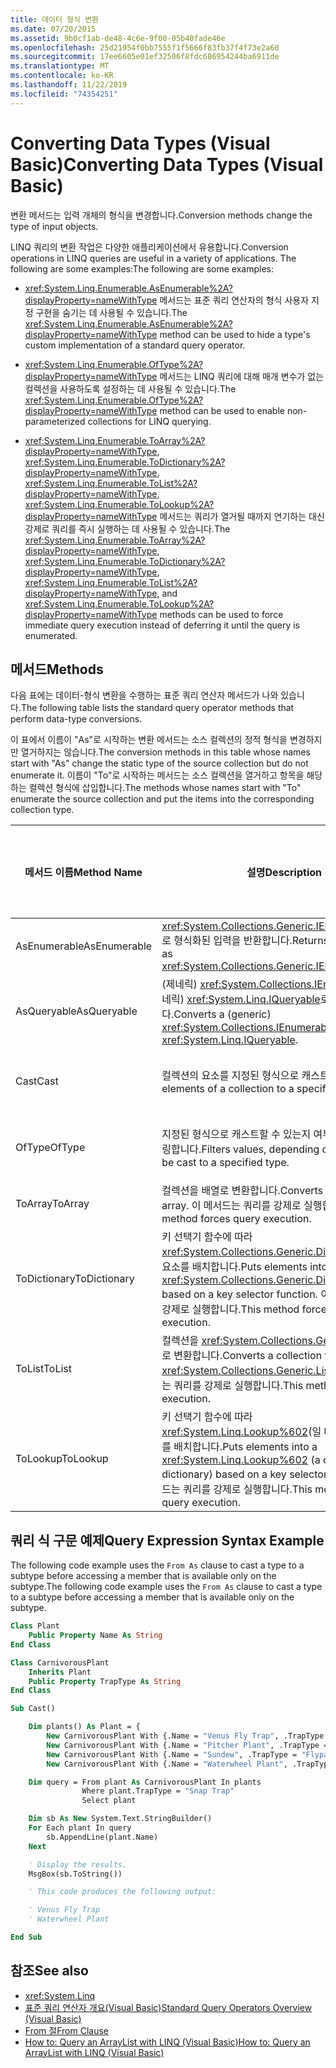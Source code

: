 ```yaml
---
title: 데이터 형식 변환
ms.date: 07/20/2015
ms.assetid: 9b0cf1ab-de48-4c6e-9f00-05b40fade46e
ms.openlocfilehash: 25d21954f0bb7555f1f5666f83fb37f4f73e2a60
ms.sourcegitcommit: 17ee6605e01ef32506f8fdc686954244ba6911de
ms.translationtype: MT
ms.contentlocale: ko-KR
ms.lasthandoff: 11/22/2019
ms.locfileid: "74354251"
---
```

# <a name="converting-data-types-visual-basic"></a><span data-ttu-id="38967-102">Converting Data Types (Visual Basic)</span><span class="sxs-lookup"><span data-stu-id="38967-102">Converting Data Types (Visual Basic)</span></span>

<span data-ttu-id="38967-103">변환 메서드는 입력 개체의 형식을 변경합니다.</span><span class="sxs-lookup"><span data-stu-id="38967-103">Conversion methods change the type of input objects.</span></span>

 <span data-ttu-id="38967-104">LINQ 쿼리의 변환 작업은 다양한 애플리케이션에서 유용합니다.</span><span class="sxs-lookup"><span data-stu-id="38967-104">Conversion operations in LINQ queries are useful in a variety of applications.</span></span> <span data-ttu-id="38967-105">The following are some examples:</span><span class="sxs-lookup"><span data-stu-id="38967-105">The following are some examples:</span></span>

- <span data-ttu-id="38967-106"><xref:System.Linq.Enumerable.AsEnumerable%2A?displayProperty=nameWithType> 메서드는 표준 쿼리 연산자의 형식 사용자 지정 구현을 숨기는 데 사용될 수 있습니다.</span><span class="sxs-lookup"><span data-stu-id="38967-106">The <xref:System.Linq.Enumerable.AsEnumerable%2A?displayProperty=nameWithType> method can be used to hide a type's custom implementation of a standard query operator.</span></span>

- <span data-ttu-id="38967-107"><xref:System.Linq.Enumerable.OfType%2A?displayProperty=nameWithType> 메서드는 LINQ 쿼리에 대해 매개 변수가 없는 컬렉션을 사용하도록 설정하는 데 사용될 수 있습니다.</span><span class="sxs-lookup"><span data-stu-id="38967-107">The <xref:System.Linq.Enumerable.OfType%2A?displayProperty=nameWithType> method can be used to enable non-parameterized collections for LINQ querying.</span></span>

- <span data-ttu-id="38967-108"><xref:System.Linq.Enumerable.ToArray%2A?displayProperty=nameWithType>, <xref:System.Linq.Enumerable.ToDictionary%2A?displayProperty=nameWithType>, <xref:System.Linq.Enumerable.ToList%2A?displayProperty=nameWithType>, <xref:System.Linq.Enumerable.ToLookup%2A?displayProperty=nameWithType> 메서드는 쿼리가 열거될 때까지 연기하는 대신 강제로 쿼리를 즉시 실행하는 데 사용될 수 있습니다.</span><span class="sxs-lookup"><span data-stu-id="38967-108">The <xref:System.Linq.Enumerable.ToArray%2A?displayProperty=nameWithType>, <xref:System.Linq.Enumerable.ToDictionary%2A?displayProperty=nameWithType>, <xref:System.Linq.Enumerable.ToList%2A?displayProperty=nameWithType>, and <xref:System.Linq.Enumerable.ToLookup%2A?displayProperty=nameWithType> methods can be used to force immediate query execution instead of deferring it until the query is enumerated.</span></span>

## <a name="methods"></a><span data-ttu-id="38967-109">메서드</span><span class="sxs-lookup"><span data-stu-id="38967-109">Methods</span></span>

<span data-ttu-id="38967-110">다음 표에는 데이터-형식 변환을 수행하는 표준 쿼리 연산자 메서드가 나와 있습니다.</span><span class="sxs-lookup"><span data-stu-id="38967-110">The following table lists the standard query operator methods that perform data-type conversions.</span></span>

<span data-ttu-id="38967-111">이 표에서 이름이 "As"로 시작하는 변환 메서드는 소스 컬렉션의 정적 형식을 변경하지만 열거하지는 않습니다.</span><span class="sxs-lookup"><span data-stu-id="38967-111">The conversion methods in this table whose names start with "As" change the static type of the source collection but do not enumerate it.</span></span> <span data-ttu-id="38967-112">이름이 "To"로 시작하는 메서드는 소스 컬렉션을 열거하고 항목을 해당하는 컬렉션 형식에 삽입합니다.</span><span class="sxs-lookup"><span data-stu-id="38967-112">The methods whose names start with "To" enumerate the source collection and put the items into the corresponding collection type.</span></span>

|<span data-ttu-id="38967-113">메서드 이름</span><span class="sxs-lookup"><span data-stu-id="38967-113">Method Name</span></span>|<span data-ttu-id="38967-114">설명</span><span class="sxs-lookup"><span data-stu-id="38967-114">Description</span></span>|<span data-ttu-id="38967-115">Visual Basic Query Expression Syntax</span><span class="sxs-lookup"><span data-stu-id="38967-115">Visual Basic Query Expression Syntax</span></span>|<span data-ttu-id="38967-116">추가 정보</span><span class="sxs-lookup"><span data-stu-id="38967-116">More Information</span></span>|
|-----------------|-----------------|------------------------------------------|----------------------|
|<span data-ttu-id="38967-117">AsEnumerable</span><span class="sxs-lookup"><span data-stu-id="38967-117">AsEnumerable</span></span>|<span data-ttu-id="38967-118"><xref:System.Collections.Generic.IEnumerable%601>로 형식화된 입력을 반환합니다.</span><span class="sxs-lookup"><span data-stu-id="38967-118">Returns the input typed as <xref:System.Collections.Generic.IEnumerable%601>.</span></span>|<span data-ttu-id="38967-119">해당 없음.</span><span class="sxs-lookup"><span data-stu-id="38967-119">Not applicable.</span></span>|<xref:System.Linq.Enumerable.AsEnumerable%2A?displayProperty=nameWithType>|
|<span data-ttu-id="38967-120">AsQueryable</span><span class="sxs-lookup"><span data-stu-id="38967-120">AsQueryable</span></span>|<span data-ttu-id="38967-121">(제네릭) <xref:System.Collections.IEnumerable>을 (제네릭) <xref:System.Linq.IQueryable>로 변환합니다.</span><span class="sxs-lookup"><span data-stu-id="38967-121">Converts a (generic) <xref:System.Collections.IEnumerable> to a (generic) <xref:System.Linq.IQueryable>.</span></span>|<span data-ttu-id="38967-122">해당 없음.</span><span class="sxs-lookup"><span data-stu-id="38967-122">Not applicable.</span></span>|<xref:System.Linq.Queryable.AsQueryable%2A?displayProperty=nameWithType>|
|<span data-ttu-id="38967-123">Cast</span><span class="sxs-lookup"><span data-stu-id="38967-123">Cast</span></span>|<span data-ttu-id="38967-124">컬렉션의 요소를 지정된 형식으로 캐스트합니다.</span><span class="sxs-lookup"><span data-stu-id="38967-124">Casts the elements of a collection to a specified type.</span></span>|`From … As …`|<xref:System.Linq.Enumerable.Cast%2A?displayProperty=nameWithType><br /><br /> <xref:System.Linq.Queryable.Cast%2A?displayProperty=nameWithType>|
|<span data-ttu-id="38967-125">OfType</span><span class="sxs-lookup"><span data-stu-id="38967-125">OfType</span></span>|<span data-ttu-id="38967-126">지정된 형식으로 캐스트할 수 있는지 여부에 따라 값을 필터링합니다.</span><span class="sxs-lookup"><span data-stu-id="38967-126">Filters values, depending on their ability to be cast to a specified type.</span></span>|<span data-ttu-id="38967-127">해당 없음.</span><span class="sxs-lookup"><span data-stu-id="38967-127">Not applicable.</span></span>|<xref:System.Linq.Enumerable.OfType%2A?displayProperty=nameWithType><br /><br /> <xref:System.Linq.Queryable.OfType%2A?displayProperty=nameWithType>|
|<span data-ttu-id="38967-128">ToArray</span><span class="sxs-lookup"><span data-stu-id="38967-128">ToArray</span></span>|<span data-ttu-id="38967-129">컬렉션을 배열로 변환합니다.</span><span class="sxs-lookup"><span data-stu-id="38967-129">Converts a collection to an array.</span></span> <span data-ttu-id="38967-130">이 메서드는 쿼리를 강제로 실행합니다.</span><span class="sxs-lookup"><span data-stu-id="38967-130">This method forces query execution.</span></span>|<span data-ttu-id="38967-131">해당 없음.</span><span class="sxs-lookup"><span data-stu-id="38967-131">Not applicable.</span></span>|<xref:System.Linq.Enumerable.ToArray%2A?displayProperty=nameWithType>|
|<span data-ttu-id="38967-132">ToDictionary</span><span class="sxs-lookup"><span data-stu-id="38967-132">ToDictionary</span></span>|<span data-ttu-id="38967-133">키 선택기 함수에 따라 <xref:System.Collections.Generic.Dictionary%602>에 요소를 배치합니다.</span><span class="sxs-lookup"><span data-stu-id="38967-133">Puts elements into a <xref:System.Collections.Generic.Dictionary%602> based on a key selector function.</span></span> <span data-ttu-id="38967-134">이 메서드는 쿼리를 강제로 실행합니다.</span><span class="sxs-lookup"><span data-stu-id="38967-134">This method forces query execution.</span></span>|<span data-ttu-id="38967-135">해당 없음.</span><span class="sxs-lookup"><span data-stu-id="38967-135">Not applicable.</span></span>|<xref:System.Linq.Enumerable.ToDictionary%2A?displayProperty=nameWithType>|
|<span data-ttu-id="38967-136">ToList</span><span class="sxs-lookup"><span data-stu-id="38967-136">ToList</span></span>|<span data-ttu-id="38967-137">컬렉션을 <xref:System.Collections.Generic.List%601>로 변환합니다.</span><span class="sxs-lookup"><span data-stu-id="38967-137">Converts a collection to a <xref:System.Collections.Generic.List%601>.</span></span> <span data-ttu-id="38967-138">이 메서드는 쿼리를 강제로 실행합니다.</span><span class="sxs-lookup"><span data-stu-id="38967-138">This method forces query execution.</span></span>|<span data-ttu-id="38967-139">해당 없음.</span><span class="sxs-lookup"><span data-stu-id="38967-139">Not applicable.</span></span>|<xref:System.Linq.Enumerable.ToList%2A?displayProperty=nameWithType>|
|<span data-ttu-id="38967-140">ToLookup</span><span class="sxs-lookup"><span data-stu-id="38967-140">ToLookup</span></span>|<span data-ttu-id="38967-141">키 선택기 함수에 따라 <xref:System.Linq.Lookup%602>(일 대 다 사전)에 요소를 배치합니다.</span><span class="sxs-lookup"><span data-stu-id="38967-141">Puts elements into a <xref:System.Linq.Lookup%602> (a one-to-many dictionary) based on a key selector function.</span></span> <span data-ttu-id="38967-142">이 메서드는 쿼리를 강제로 실행합니다.</span><span class="sxs-lookup"><span data-stu-id="38967-142">This method forces query execution.</span></span>|<span data-ttu-id="38967-143">해당 없음.</span><span class="sxs-lookup"><span data-stu-id="38967-143">Not applicable.</span></span>|<xref:System.Linq.Enumerable.ToLookup%2A?displayProperty=nameWithType>|

## <a name="query-expression-syntax-example"></a><span data-ttu-id="38967-144">쿼리 식 구문 예제</span><span class="sxs-lookup"><span data-stu-id="38967-144">Query Expression Syntax Example</span></span>

<span data-ttu-id="38967-145">The following code example uses the `From As` clause to cast a type to a subtype before accessing a member that is available only on the subtype.</span><span class="sxs-lookup"><span data-stu-id="38967-145">The following code example uses the `From As` clause to cast a type to a subtype before accessing a member that is available only on the subtype.</span></span>

```vb
Class Plant
    Public Property Name As String
End Class

Class CarnivorousPlant
    Inherits Plant
    Public Property TrapType As String
End Class

Sub Cast()

    Dim plants() As Plant = {
        New CarnivorousPlant With {.Name = "Venus Fly Trap", .TrapType = "Snap Trap"},
        New CarnivorousPlant With {.Name = "Pitcher Plant", .TrapType = "Pitfall Trap"},
        New CarnivorousPlant With {.Name = "Sundew", .TrapType = "Flypaper Trap"},
        New CarnivorousPlant With {.Name = "Waterwheel Plant", .TrapType = "Snap Trap"}}

    Dim query = From plant As CarnivorousPlant In plants
                Where plant.TrapType = "Snap Trap"
                Select plant

    Dim sb As New System.Text.StringBuilder()
    For Each plant In query
        sb.AppendLine(plant.Name)
    Next

    ' Display the results.
    MsgBox(sb.ToString())

    ' This code produces the following output:

    ' Venus Fly Trap
    ' Waterwheel Plant

End Sub
```

## <a name="see-also"></a><span data-ttu-id="38967-146">참조</span><span class="sxs-lookup"><span data-stu-id="38967-146">See also</span></span>

- <xref:System.Linq>
- [<span data-ttu-id="38967-147">표준 쿼리 연산자 개요(Visual Basic)</span><span class="sxs-lookup"><span data-stu-id="38967-147">Standard Query Operators Overview (Visual Basic)</span></span>](../../../../visual-basic/programming-guide/concepts/linq/standard-query-operators-overview.md)
- [<span data-ttu-id="38967-148">From 절</span><span class="sxs-lookup"><span data-stu-id="38967-148">From Clause</span></span>](../../../../visual-basic/language-reference/queries/from-clause.md)
- [<span data-ttu-id="38967-149">How to: Query an ArrayList with LINQ (Visual Basic)</span><span class="sxs-lookup"><span data-stu-id="38967-149">How to: Query an ArrayList with LINQ (Visual Basic)</span></span>](../../../../visual-basic/programming-guide/concepts/linq/how-to-query-an-arraylist-with-linq.md)

